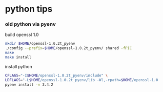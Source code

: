 # python tips

### old python via pyenv

build openssl 1.0

```bash
mkdir $HOME/openssl-1.0.2t_pyenv
./config --prefix=$HOME/openssl-1.0.2t_pyenv/ shared -fPIC
make
make install
```

install python

```bash
CFLAGS="-I$HOME/openssl-1.0.2t_pyenv/include" \
LDFLAGS="-L$HOME/openssl-1.0.2t_pyenv/lib -Wl,-rpath=$HOME/openssl-1.0.2t_pyenv/lib" \
pyenv install -v 3.4.2
```
